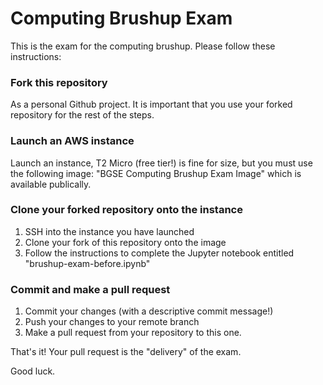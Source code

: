 # Computing Brushup Exam

This is the exam for the computing brushup. Please follow these instructions:

### Fork this repository

As a personal Github project. It is important that you use your forked repository for the rest of the steps.

### Launch an AWS instance

Launch an instance, T2 Micro (free tier!) is fine for size, but you must use the following image: "BGSE Computing Brushup Exam Image" which is available publically.

### Clone your forked repository onto the instance

1. SSH into the instance you have launched
2. Clone your fork of this repository onto the image
3. Follow the instructions to complete the Jupyter notebook entitled "brushup-exam-before.ipynb"

### Commit and make a pull request

1. Commit your changes (with a descriptive commit message!)
2. Push your changes to your remote branch
3. Make a pull request from your repository to this one.

That's it! Your pull request is the "delivery" of the exam.

Good luck.

